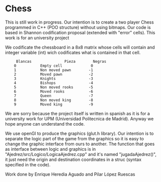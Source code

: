 # Chess
This is still work in progress. Our intention is to create a two player Chess programmed in C++ (POO structure) without using bitmaps. Our code is based in Shannon codification proposal (extended with "error" cells). This work is for an university project

We codificate the chessboard in a 8x8 matrix whose cells will contain and integer variable (int) wich codificates what is contained in that cell. 

	     Blancas			   Pieza		Negras
		0			Empty cell  	  	   0
		1			Non moved pawn		  -1
		2			Moved pawn      	  -2   
		3			Knights				  -3
		4			Bishops			  	  -4
		5			Non moved rooks		  -5
		6			Moved rooks 		  -6
		7			Queen			  	  -7
		8			Non moved king		  -8
		9			Moved king		  	  -9


	
We are sorry because the project itself is written in spanish as it is for a university work for UPM (Universidad Politecnica de Madrid). Anyway we hope anyone can understand the code.

We use openGl to produce the graphics (glut.h library). Our intention is to separate the logic part of the game from the graphics so it is easy to change the graphic interface from ours to another. The function that goes as interface between logic and graphics is in "Ajedrez/src/Logico/LogicaAjedrez.cpp" and it's named "jugadaAjedrez()", it just need the origin and destination coordinates in a struc (syntax specified in the code).

Work done by Enrique Heredia Aguado and Pilar López Ruescas
	
